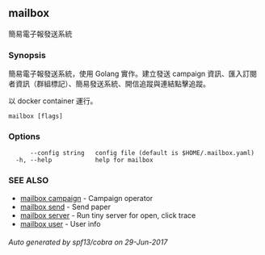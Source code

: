 ## mailbox

簡易電子報發送系統

### Synopsis


簡易電子報發送系統，使用 Golang 實作。建立發送 campaign 資訊、匯入訂閱者資訊（群組標記）、簡易發送系統、開信追蹤與連結點擊追蹤。

以 docker container 運行。

```
mailbox [flags]
```

### Options

```
      --config string   config file (default is $HOME/.mailbox.yaml)
  -h, --help            help for mailbox
```

### SEE ALSO
* [mailbox campaign](mailbox_campaign.md)	 - Campaign operator
* [mailbox send](mailbox_send.md)	 - Send paper
* [mailbox server](mailbox_server.md)	 - Run tiny server for open, click trace
* [mailbox user](mailbox_user.md)	 - User info

###### Auto generated by spf13/cobra on 29-Jun-2017
